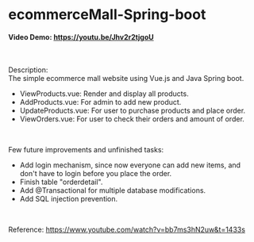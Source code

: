 # ecommerceMall-Spring-boot
#### Video Demo:  https://youtu.be/Jhv2r2tjgoU
  
<br>

Description:  
The simple ecommerce mall website using Vue.js and Java Spring boot.

- ViewProducts.vue: Render and display all products.
- AddProducts.vue: For admin to add new product.
- UpdateProducts.vue: For user to purchase products and place order.
- ViewOrders.vue: For user to check their orders and amount of order.
  
<br>

Few future improvements and unfinished tasks:
- Add login mechanism, since now everyone can add new items, and don't have to login before you place the order. 
- Finish table "orderdetail".
- Add @Transactional for multiple database modifications.
- Add SQL injection prevention.
  
<br>

Reference:
https://www.youtube.com/watch?v=bb7ms3hN2uw&t=1433s
